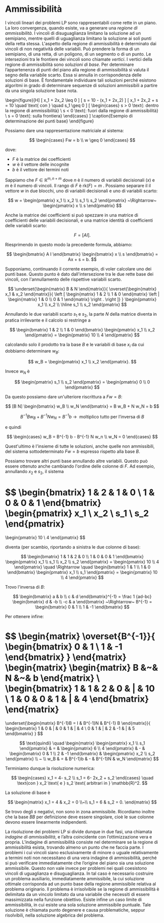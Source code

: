 # Ammissibilità

I vincoli lineari dei problemi LP sono rappresentabili come rette in un piano. La loro convergenza, quando esiste, va a generare una *regione di ammissibilità*. I vincoli di disuguaglianza limitano la soluzione ad un semipiano, mentre quelli di uguaglianza limitano la soluzione ai soli punti della retta stessa. L'aspetto della regione di ammissibilità è determinato dai vincoli di non negatività delle variabili. Può prendere la forma di un semipiano, di una retta, di un poligono, di un segmento o di un punto. Le intersezioni tra le frontiere dei vincoli sono chiamate *vertici*. I vertici della regione di ammissibilità sono *soluzioni di base*. Per determinare l’appartenenza di punti del piano alla regione di ammissibilità si valuta il segno della variabile scarto. Essa si annulla in corrispondenza delle soluzioni di base. È fondamentale individuare tali soluzioni perché esistono algoritmi in grado di determinare sequenze di soluzioni ammissibili a partire da una singola soluzione base nota.

\begin{figure}[H]
\[ x_1 + 2x_2  \leq 0 \]
\[ s = 10 - (x_1 + 2x_2) \]
\[ x_1 + 2x_2 + s = 10 \quad \text{ con } \quad s_1 \geq 0 \]
\[
\begin{cases}
s > 0 \text{: dentro la regione di ammissibilità} \\
s < 0 \text{: fuori dalla regione di ammissibilità} \\
s = 0 \text{: sulla frontiera}
\end{cases}
\]
\caption{Esempio di determinazione dei punti base}
\end{figure}

Possiamo dare una rappresentazione matriciale al sistema:

$$
\begin{cases}
Fw = b \\
w \geq 0
\end{cases}
$$

dove:

- $F$ è la matrice dei coefficienti
- $w$ è il vettore delle incognite
- $b$ è il vettore dei termini noti

Sappiamo che $F \in \mathbb{R}^{m, n+m}$ dove $n$ è il numero di variabili
decisionali ($x$) e $m$ è il numero di vincoli. Il rango di $F$ è $\mathrm{rk}
(F) = m$ . Possiamo separare il il vettore $w$ in due blocchi, uno di variabili
decisionali e uno di variabili scarto:

$$
w = 
\begin{pmatrix} x_1 \\ x_2 \\ s_1 \\ s_2 \end{pmatrix}
~\Rightarrow~
\begin{pmatrix} x \\ s \end{pmatrix}
$$

Anche la matrice dei coefficienti si può spezzare in una matrice di
coefficienti delle variabili decisionali, e una matrice identità di
coefficienti delle variabili scarto:

$$ F = \left [ AI \right ]. $$

Riesprimendo in questo modo la precedente formula, abbiamo:

$$
\begin{bmatrix} A I \end{bmatrix}
\begin{bmatrix} x \\ s \end{bmatrix}
= Ax + s = b.
$$

Supponiamo, continuando il corrente esempio, di voler calcolare uno dei punti
base. Questo punto è dato dall'intersezione tra le due rette base dei vincoli,
con l'annullamento delle rispettive variabili scarto.

$$
\underset{\begin{matrix} B & N \end{matrix}}{
\overset{\begin{matrix} x_1 & x_2 \end{matrix}}{
\left [
\begin{matrix} 1 & 2 \\ 1 & 0 \end{matrix}
\left |
\begin{matrix} 1 & 0 \\ 0 & 1 \end{matrix}
\right .
\right ]}
}
\begin{pmatrix}
x_1 \\ x_2 \\ \hline s_1 \\ s_2
\end{pmatrix}
$$

Annullando le due variabili scarto $s_1$ e $s_2$, la parte $N$ della matrice
diventa in pratica irrilevante e il calcolo si restringe a

$$
\begin{bmatrix}
1 & 2 \\
1 & 0
\end{bmatrix}
\begin{pmatrix} x_1 \\ x_2 \end{pmatrix} =
\begin{pmatrix} 10 \\ 4 \end{pmatrix}
$$

calcolando solo il prodotto tra la base $B$ e le variabili di base $x_i$ da cui dobbiamo determinare $w_B$:

$$ w_B = \begin{pmatrix} x_1 \\ x_2 \end{pmatrix}. $$

Invece $w_N$ è

$$
\begin{pmatrix} s_1 \\ s_2 \end{pmatrix} =
\begin{pmatrix} 0 \\ 0 \end{pmatrix}
$$

Da questo possiamo dare un'ulteriore riscrittura a $Fw = B$:

$$
[B N] 
\begin{bmatrix} w_B \\ w_N \end{bmatrix} =
B w_B + N w_N = b
$$

$$
B^{-1} B w_B + B^{-1} N w_N = B^{-1} b ~\to~
\text{ moltiplico tutto per l'inversa di } B
$$

e quindi

$$
\begin{cases}
w_B = B^{-1} b - B^{-1} N w_n \\
w_N = 0
\end{cases}
$$

Quest'ultimo è l'insieme di tutte le soluzioni, anche quelle non ammissibili,
del sistema sottodeterminato $Fw = b$ espresso rispetto alla base $B$.

Possiamo trovare altri punti base annullando altre variabili. Questo può essere
ottenuto anche cambiando l'ordine delle colonne di $F$. Ad esempio, annullando $x_2$ e $s_2$, il sistema

$$
\begin{bmatrix}
1 & 2 & 1 & 0 \\
1 & 0 & 0 & 1
\end{bmatrix}
\begin{pmatrix}
x_1 \\ x_2 \\ s_1 \\ s_2
\end{pmatrix}
=
\begin{pmatrix} 10 \\ 4 \end{pmatrix}
$$

diventa (per scambio, riportando a sinistra le due colonne di base):

$$
\begin{bmatrix}
1 & 1 & 2 & 0 \\
1 & 0 & 0 & 1
\end{bmatrix}
\begin{pmatrix}
x_1 \\ s_1 \\ x_2 \\ s_2
\end{pmatrix} =
\begin{pmatrix} 10 \\ 4 \end{pmatrix}
\quad \Rightarrow \quad
\begin{bmatrix} 1 & 1 \\ 1 & 0 \end{bmatrix}
\begin{pmatrix} x_1 \\ s_1 \end{pmatrix} =
\begin{pmatrix} 10 \\ 4 \end{pmatrix}
$$


Trovo l'inversa di $B$:

$$
\begin{bmatrix} a & b \\ c & d \end{bmatrix}^{-1} =
\frac 1 {ad-bc} \begin{bmatrix} d & -b \\ -c & a \end{bmatrix}
~\Rightarrow~
B^{-1} = \begin{bmatrix} 0 & 1 \\ 1 & -1 \end{bmatrix}
$$

Per ottenere infine:

$$
\begin{matrix}
\overset{B^{-1}}{
\begin{bmatrix} 0 & 1 \\ 1 & -1 \end{bmatrix}
}
\end{matrix}
\begin{matrix}
\begin{matrix} B &~& N &~& b \end{matrix} \\
\begin{bmatrix}
1 & 1 & 2 & 0 & | & 10 \\
1 & 0 & 0 & 1 & | & 4 
\end{bmatrix}
\end{matrix}
=
\underset{\begin{matrix} B^{-1}B = I & B^{-1}N & B^{-1} B \end{matrix}}{
\begin{bmatrix}
1 & 0 & | & 0 & 1 & | & 4 \\
0 & 1 & | & 2 & -1 & | & 5
\end{bmatrix}
}
$$

$$
\text{quindi} \quad
\begin{matrix}
\begin{pmatrix} x_1 \\ s_1 \end{pmatrix} &
= &
\begin{pmatrix} 6 \\ 4 \end{pmatrix} & - &
\begin{bmatrix} 0 & 1 \\ 2 & -1 \end{bmatrix} &
\begin{pmatrix} x_2 \\ s_2 \end{pmatrix} \\ ~ \\
w_B & = & B^{-1}b & - & B^{-1}N & w_N
\end{matrix}
$$

Terminiamo dunque la risoluzione numerica:

$$
\begin{cases}
x_1 = 4- s_2 \\
s_1 = 6- 2x_2 + s_2
\end{cases}
\quad \text{con } x_2 \text{ e } s_2 \text{ arbitrari in } \mathbb{R}^2.
$$

La soluzione di base è

$$
\begin{matrix}
x_1 = 4 & x_2 = 0 \\~\\
s_1 = 6 & s_2 = 0.
\end{matrix}
$$

Se trovo degli $s$ negativi, non sono in zona ammissibile. Ricordiamo inoltre
che la base $BB$ per definizione deve essere singolare, cioè le sue colonne
devono essere linearmente indipendenti.

La risoluzione dei problemi LP si divide dunque in due fasi, una chiamata *indagine di ammissibilità*, e l’altra coincidente con l’ottimizzazione vera e propria. L’indagine di ammissibilità consiste nel determinare se la regione di ammissibilità esista, trovando almeno un punto che ne faccia parte. I problemi i cui vincoli siano esclusivamente di minore o uguale relativamente a termini noti non necessitano di una vera indagine di ammissibilità, perché si può verificare immediatamente che l’origine del piano sia una soluzione ammissibile. Questo non vale invece per problemi nei quali coesistono vincoli di uguaglianza e disuguaglianza. In tal caso è necessario costruire un problema ausiliario, immediatamente ammissibile, la cui soluzione ottimale corrisponda ad un punto base della regione ammissibile relativa al problema originario. Il problema è irrisolvibile se la regione di ammissibilità è delimitata da un vincolo limitato da una variabile che necessiti di essere massimizzata nella funzione obiettivo. Esiste infine un caso limite di ammissibilità, in cui esiste una sola soluzione ammissibile puntuale. Tale soluzione è chiamata punto degenere e causa problematiche, seppur risolvibili, nella soluzione algebrica del problema.



